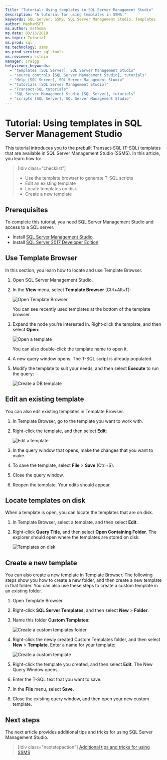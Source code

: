 ```yaml
---
Title: "Tutorial: Using templates in SQL Server Management Studio"
description: "A tutorial for using templates in SSMS." 
keywords: SQL Server, SSMS, SQL Server Management Studio, Templates
author: MashaMSFT
ms.author: mathoma
ms.date: 03/13/2018
ms.topic: Tutorial
ms.prod: sql
ms.technology: ssms
ms.prod_service: sql-tools
ms.reviewer: sstein
manager: craigg
helpviewer_keywords: 
  - "templates [SQL Server], SQL Server Management Studio"
  - "source controls [SQL Server Management Studio], tutorials"
  - "Help [SQL Server], SQL Server Management Studio"
  - "tutorials [SQL Server Management Studio]"
  - "Transact-SQL tutorials"
  - "SQL Server Management Studio [SQL Server], tutorials"
  - "scripts [SQL Server], SQL Server Management Studio"
---
```


# Tutorial: Using templates in SQL Server Management Studio
This tutorial introduces you to the prebuilt Transact-SQL (T-SQL) templates that are available in SQL Server Management Studio (SSMS). In this article, you learn how to:

> [!div class="checklist"]
> * Use the template browser to generate T-SQL scripts
> * Edit an existing template 
> * Locate templates on disk
> * Create a new template
   

## Prerequisites
To complete this tutorial, you need SQL Server Management Studio and access to a SQL server. 

- Install [SQL Server Management Studio](https://docs.microsoft.com/sql/ssms/download-sql-server-management-studio-ssms).
- Install [SQL Server 2017 Developer Edition](https://www.microsoft.com/sql-server/sql-server-downloads).

 

## Use Template Browser
In this section, you learn how to locate and use Template Browser. 

1. Open SQL Server Management Studio.
2. In the **View** menu, select **Template Browser** (Ctrl+Alt+T): 

    ![Open Template Browser](media/templates-ssms/templatebrowser.png)
    
    You can see recently used templates at the bottom of the template browser.

3. Expand the node you're interested in. Right-click the template, and then select **Open**:

    ![Open a template](media/templates-ssms/opentemplate.png)
    
    You can also double-click the template name to open it.

4. A new query window opens. The T-SQL script is already populated. 
5. Modify the template to suit your needs, and then select **Execute** to run the query:
    
    ![Create a DB template](media/templates-ssms/createdbtemplate.png)


## Edit an existing template
You can also edit existing templates in Template Browser.  

1. In Template Browser, go to the template you want to work with.
2. Right-click the template, and then select **Edit**:

    ![Edit  a template](media/templates-ssms/edittemplate.png)

3. In the query window that opens, make the changes that you want to make.
4. To save the template, select **File** > **Save** (Ctrl+S).
5. Close the query window.
6. Reopen the template. Your edits should appear.
 

## Locate templates on disk
When a template is open, you can locate the templates that are on disk.

1. In Template Browser, select a template, and then select **Edit**.
2. Right-click **Query Title**, and then select **Open Containing Folder**. 
The explorer should open where the templates are stored on disk: 

   ![Templates on disk](media/templates-ssms/templatesondisk.png)
  

## Create a new template
You can also create a new template in Template Browser. The following steps show you how to create a new folder, and then create a new template in that folder. You can also use these steps to create a custom template in an existing folder. 

1. Open Template Browser.
2. Right-click **SQL Server Templates**, and then select **New** > **Folder**.
3. Name this folder **Custom Templates**:

    ![Create a custom templates folder](media/templates-ssms/creatingcustomtemplate.png)

4. Right-click the newly created Custom Templates folder, and then select **New** > **Template**. Enter a name for your template:
 
    ![Create a custom template](media/templates-ssms/createnewtemplate.png)
   
5. Right-click the template you created, and then select **Edit**. The New Query Window opens.
6. Enter the T-SQL text that you want to save. 
7. In the **File** menu, select **Save**.
8. Close the existing query window, and then open your new custom template. 

    

## Next steps
The next article provides additional tips and tricks for using SQL Server Management Studio. 

> [!div class="nextstepaction"]
> [Additional tips and tricks for using SSMS](ssms-tricks.md)
